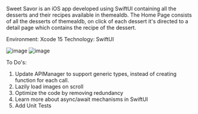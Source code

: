 Sweet Savor is an iOS app developed using SwiftUI containing all the desserts and their recipes available in themealdb. 
The Home Page consists of all the desserts of themealdb, on click of each dessert it's directed to a detail page which contains the recipe of the dessert.

Environment: Xcode 15
Technology: SwiftUI

![image](https://github.com/jyothisuhanip/Sweet-Savor-iOS-App/assets/52205697/bb996633-cc53-42b8-9899-447aed3ccfdd)
![image](https://github.com/jyothisuhanip/Sweet-Savor-iOS-App/assets/52205697/1f1813cc-4975-4a8f-be89-d324b577f9ee)



To Do's:

1. Update APIManager to support generic types, instead of creating function for each call.
2. Lazily load images on scroll
3. Optimize the code by removing redundancy
4. Learn more about async/await mechanisms in SwiftUI
5. Add Unit Tests 

